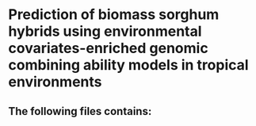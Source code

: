 # Prediction of biomass sorghum hybrids using environmental covariates-enriched genomic combining ability models in tropical environments

## The following files contains: 
